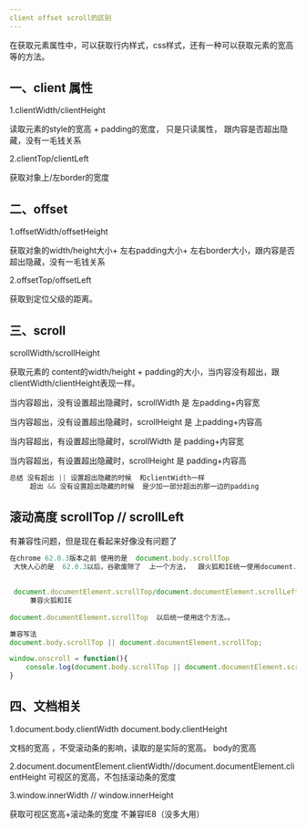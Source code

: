 ```yaml
---
client offset scroll的区别
---
```




在获取元素属性中，可以获取行内样式，css样式，还有一种可以获取元素的宽高等的方法。



## 一、client  属性

1.clientWidth/clientHeight

读取元素的style的宽高 + padding的宽度， 只是只读属性， 跟内容是否超出隐藏，没有一毛钱关系

2.clientTop/clientLeft

获取对象上/左border的宽度

## 二、offset

1.offsetWidth/offsetHeight

获取对象的width/height大小+ 左右padding大小+ 左右border大小，跟内容是否超出隐藏，没有一毛钱关系

2.offsetTop/offsetLeft

获取到定位父级的距离。

## 三、**scroll**

scrollWidth/scrollHeight

获取元素的 content的width/height + padding的大小，当内容没有超出，跟clientWidth/clientHeight表现一样。

当内容超出，没有设置超出隐藏时，scrollWidth 是 左padding+内容宽

当内容超出，没有设置超出隐藏时，scrollHeight 是 上padding+内容高

当内容超出，有设置超出隐藏时，scrollWidth 是 padding+内容宽

当内容超出，有设置超出隐藏时，scrollHeight 是 padding+内容高

```js
总结 没有超出 || 设置超出隐藏的时候  和clientWidth一样
	 超出 && 没有设置超出隐藏的时候  是少加一部分超出的那一边的padding
```



## 滚动高度   scrollTop  //  scrollLeft

有兼容性问题，但是现在看起来好像没有问题了

```js
在chrome 62.0.3版本之前 使用的是  document.body.scrollTop
 大快人心的是  62.0.3以后，谷歌废除了  上一个方法，  跟火狐和IE统一使用document.documentElement.scrollTop/document.documentElement.scrollLeft
    
    
 document.documentElement.scrollTop/document.documentElement.scrollLeft
     兼容火狐和IE
    
document.documentElement.scrollTop  以后统一使用这个方法。。
```



```js
兼容写法
document.body.scrollTop || document.documentElement.scrollTop;
```



```js
window.onscroll = function(){
    console.log(document.body.scrollTop || document.documentElement.scrollTop);
}
```



## 四、文档相关

1.document.body.clientWidth     document.body.clientHeight

文档的宽高 ，不受滚动条的影响，读取的是实际的宽高。 body的宽高

2.document.documentElement.clientWidth//document.documentElement.clientHeight    可视区的宽高，不包括滚动条的宽度

3.window.innerWidth // window.innerHeight

  获取可视区宽高+滚动条的宽度	不兼容IE8（没多大用）